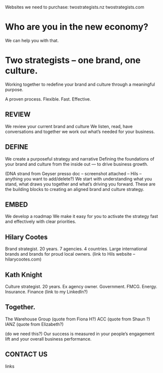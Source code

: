 Websites we need to purchase:
twostrategists.nz
twostrategists.com

# Who are you in the new economy?

We can help you with that.

# Two strategists – one brand, one culture.

Working together to redefine your brand and culture through a meaningful purpose.

A proven process.
Flexible. Fast. Effective.

## REVIEW

We review your current brand and culture
We listen, read, have conversations and together we work out what’s needed for your business.

## DEFINE

We create a purposeful strategy and narrative
Defining the foundations of your brand and culture from the inside out — to drive business growth.

(DNA strand from Geyser presso doc – screenshot attached – Hils – anything you want to add/delete?)
We start with understanding what you stand, what draws you together and what’s driving you forward.
These are the building blocks to creating an aligned brand and culture strategy.

## EMBED

We develop a roadmap
We make it easy for you to activate the strategy fast and effectively with clear priorities.

## Hilary Cootes

Brand strategist.
20 years. 7 agencies. 4 countries.
Large international brands and brands for proud local owners.
(link to Hils website – hilarycootes.com)

## Kath Knight

Culture strategist.
20 years. Ex agency owner.
Government. FMCG. Energy. Insurance. Finance
(link to my LinkedIn?)

## Together.

The Warehouse Group (quote from Fiona H?)
ACC (quote from Shaun ?)
IANZ (quote from Elizabeth?)

(do we need this?)
Our success is measured in your people’s engagement lift and your overall business performance.

## CONTACT US

links
